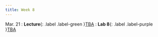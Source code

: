 ```yaml
---
title: Week 8
---
```


Mar. 21
: **Lecture**{: .label .label-green }[TBA](#)
: **Lab 8**{: .label .label-purple }[TBA](#)
